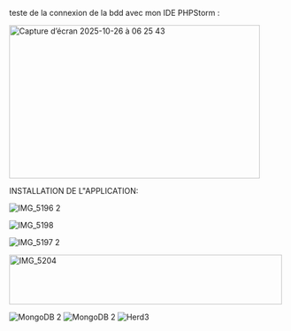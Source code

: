 teste de la connexion de la bdd avec mon IDE PHPStorm :


<img width="453" height="277" alt="Capture d’écran 2025-10-26 à 06 25 43" src="https://github.com/user-attachments/assets/172faa3a-d327-4d14-bfc3-64d434654ea8" />


INSTALLATION DE L"APPLICATION:


![IMG_5196 2](https://github.com/user-attachments/assets/c72b8c33-cb68-4064-911c-0851f746bd49)

![IMG_5198](https://github.com/user-attachments/assets/481099ed-2746-4502-96c0-85265c66fcec)


![IMG_5197 2](https://github.com/user-attachments/assets/b48a5773-c5a8-4ffa-97ca-f00de32dcb02)

<img width="493" height="90" alt="IMG_5204" src="https://github.com/user-attachments/assets/61535f4f-0684-4056-86e6-6875750c5672" />

![MongoDB 2](https://github.com/user-attachments/assets/29deda86-3f6a-439d-8f44-b782f2e55a02)
![MongoDB 2](https://github.com/user-attachments/assets/644222bb-7b61-421f-b794-6b0a50936fc4)
![Herd3](https://github.com/user-attachments/assets/e321ec7d-6474-4486-8beb-751cfa6e8ec3)
